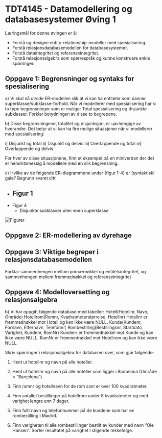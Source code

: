 # TDT4145 - Datamodellering og databasesystemer Øving 1

Læringsmål for denne øvingen er å:

- Forstå og designe entity-relationship-modeller med spesialisering.
- Forstå relasjonsdatabasemodellen for databasesystemer.
- Forstå dataintegritet og referanseintegritet.
- Forstå relasjonsalgebra som spørrespråk og kunne konstruere enkle spørringer.

## Oppgave 1: Begrensninger og syntaks for spesialisering

a) Vi skal nå utvide ER-modellen slik at vi kan ha entiteter som danner
superklasse/subklasse-forhold. Når vi modellerer med spesialisering har vi to type
begrensninger som er mulige: Total spesialisering og disjunkte subklasser. Forklar
betydningen av disse to begrepene.

b) Disse begrensningene, totalitet og disjunksjon, er uavhengige av hverandre. Det
betyr at vi kan ha fire mulige situasjoner når vi modellerer med spesialisering:

i) Disjunkt og total
ii) Disjunkt og delvis
iii) Overlappende og total
iv) Overlappende og delvis

For hver av disse situasjonene, finn et eksempel på en miniverden der det er
hensiktsmessig å modellere med en slik begrensning.

c) Hvilke av de følgende ER-diagrammene under (figur 1-4) er (syntaktisk) gale?
Begrunn svaret ditt

- Figur 1
  - 
- Figur 4
  - Disjunkte subklasser uten noen superklasse

![Figurer](figures.png)

## Oppgave 2: ER-modellering av dyrehage

## Oppgave 3:  Viktige begreper i relasjonsdatabasemodellen

Forklar sammenhengen mellom primærnøkkel og entitetsintegritet, og sammenhengen
mellom fremmednøkkel og referanseintegritet

## Oppgave 4: Modelloversetting og relasjonsalgebra

b) Vi har oppgitt følgende database med tabeller:
  Hotell​(Hotellnr, Navn, Område)
  Hotellrom​(Romnr, Kvadratmeterstørrelse, Hotellnr)
  Hotellnr er fremmednøkkel mot Hotell og kan ikke være NULL.
  Kunde​(Kundenr, Fornavn, Etternavn, Telefonnr)
  Rombestilling​(Bestillingsnr, Startdato, Varighet, Kundenr, RomNr)
    Kundenr er fremmednøkkel mot Kunde og kan ikke være NULL. RomNr er
    fremmednøkkel mot Hotellrom og kan ikke være NULL.

Skriv spørringer i relasjonsalgebra for databasen over, som gjør følgende:

1. Hent ut hotellnr og navn på alle hoteller.

2. Hent ut hotellnr og navn på alle hoteller som ligger i Barcelona (Område = “Barcelona”)

3. Finn romnr og hotellnavn for de rom som er over 100 kvadratmeter.

4. Finn antallet bestillinger på hotellrom under 8 kvadratmeter og med varighet lengre enn 7 dager.

5. Finn fullt navn og telefonnummer på de kundene som har en rombestilling i Madrid.

6. Finn varigheten til alle rombestillinger bestilt av kunder med navn “Ole Hansen”. Sorter resultatet på varighet i stigende rekkefølge.